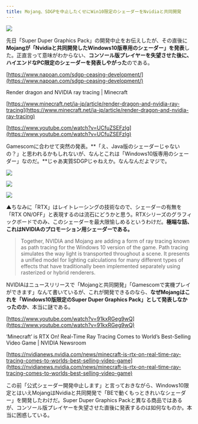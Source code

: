 ```yaml
---
title: Mojang、SDGPを中止したくせにWin10限定のシェーダーをNvidiaと共同開発
---
```


![](https://cdn-ak.f.st-hatena.com/images/fotolife/s/sasigume/20210208/20210208120607.jpg)

先日「Super Duper Graphics Pack」の開発中止をお伝えしたが、その直後に**Mojangが「Nvidiaと共同開発したWindows10版専用のシェーダー」を発表**した。正直言って意味がわからない、**コンソール版プレイヤーを失望させた後に、ハイエンドなPC限定のシェーダーを発表しやがった**のである。

[https://www.napoan.com/sdgp-ceasing-development/](https://www.napoan.com/sdgp-ceasing-development/)

Render dragon and NVIDIA ray tracing | Minecraft

[https://www.minecraft.net/ja-jp/article/render-dragon-and-nvidia-ray-tracing](https://www.minecraft.net/ja-jp/article/render-dragon-and-nvidia-ray-tracing)

[https://www.youtube.com/watch?v=UCfuZSEFzIg](https://www.youtube.com/watch?v=UCfuZSEFzIg)

Gamescomに合わせて突然の発表。**「え、Java版のシェーダーじゃないの？」と思われるかもしれないが、なんとこれは「Windows10版専用のシェーダー」なのだ。**じゃあ実質SDGPじゃねえか。なんなんだよマジで。

![](https://cdn-ak.f.st-hatena.com/images/fotolife/s/sasigume/20210208/20210208180953.png)

![](https://cdn-ak.f.st-hatena.com/images/fotolife/s/sasigume/20210208/20210208180957.png)

![](https://cdn-ak.f.st-hatena.com/images/fotolife/s/sasigume/20210208/20210208181000.png)

▲ちなみに「RTX」はレイトレーシングの技術なので、シェーダーの有無を「RTX ON/OFF」と表現するのは流石にどうかと思う。RTXシリーズのグラフィックボードでのみ、このシェーダーを最大限愉しめるというわけだ。**極端な話、これはNVIDIAのプロモーション用シェーダーである。**

> Together, NVIDIA and Mojang are adding a form of ray tracing known as path tracing for the Windows 10 version of the game. Path tracing simulates the way light is transported throughout a scene. It presents a unified model for lighting calculations for many different types of effects that have traditionally been implemented separately using rasterized or hybrid renderers. 

NVIDIAはニュースリリースで「Mojangと共同開発」「Gamescomで実機プレイができます」なんて書いているが、これが開発できるのなら、**なぜMojangはこれを「Windows10版限定のSuper Duper Graphics Pack」として発表しなかったのか**、本当に謎である。

[https://www.youtube.com/watch?v=91kxRGeg9wQ](https://www.youtube.com/watch?v=91kxRGeg9wQ)

‘Minecraft’ is RTX On! Real-Time Ray Tracing Comes to World’s Best-Selling Video Game | NVIDIA Newsroom

[https://nvidianews.nvidia.com/news/minecraft-is-rtx-on-real-time-ray-tracing-comes-to-worlds-best-selling-video-game](https://nvidianews.nvidia.com/news/minecraft-is-rtx-on-real-time-ray-tracing-comes-to-worlds-best-selling-video-game)

この前「公式シェーダー開発中止します」と言っておきながら、Windows10限定とはいえMojangはNvidiaと共同開発で「BEで動くもっときれいなシェーダー」を開発したわけだ。Super Duper Graphics Packと異なる商品ではあるが、コンソール版プレイヤーを失望させた直後に発表するのは如何なものか。本当に困惑している。
